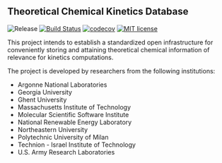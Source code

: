 ## Theoretical Chemical Kinetics Database

![Release](https://img.shields.io/badge/version-0.1.0-blue.svg)
[![Build Status](https://travis-ci.org/tckdb/TCKDB.svg?branch=master)](https://travis-ci.org/tckdb/TCKDB)
[![codecov](https://codecov.io/gh/tckdb/TCKDB/branch/master/graph/badge.svg)](https://codecov.io/gh/tckdb/TCKDB)
[![MIT license](http://img.shields.io/badge/license-MIT-brightgreen.svg)](http://opensource.org/licenses/MIT)

This project intends to establish a standardized open infrastructure for
conveniently storing and attaining theoretical chemical information of relevance for
kinetics computations.

The project is developed by researchers from the following institutions:

*   Argonne National Laboratories
*   Georgia University
*   Ghent University
*   Massachusetts Institute of Technology
*   Molecular Scientific Software Institute
*   National Renewable Energy Laboratory
*   Northeastern University
*   Polytechnic University of Milan
*   Technion - Israel Institute of Technology
*   U.S. Army Research Laboratories
